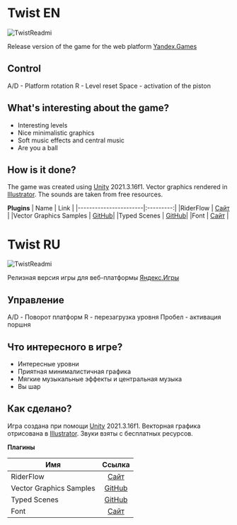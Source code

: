 # Twist EN
![TwistReadmi](https://user-images.githubusercontent.com/62516414/234299342-236d8966-1ef4-413e-9e03-623fa2227700.gif)

Release version of the game for the web platform [Yandex.Games](https://yandex.ru/games/)

## Control
A/D - Platform rotation R - Level reset Space - activation of the piston

## What's interesting about the game?
- Interesting levels
- Nice minimalistic graphics
- Soft music effects and central music
- Are you a ball

 ## How is it done?
The game was created using [Unity](https://unity.com) 2021.3.16f1. Vector graphics rendered in [Illustrator](https://www.adobe.com/ru/products/illustrator.html).
The sounds are taken from free resources.

**Plugins**
| Name | Link |
|-----------------------|:---------:|
|RiderFlow | [Сайт](https://www.jetbrains.com/riderflow/) |
|Vector Graphics Samples | [GitHub](https://github.com/Unity-Technologies/vector-graphics-samples)|
|Typed Scenes | [GitHub](https://github.com/HolyMonkey/unity-typed-scenes)|
|Font | [Сайт](https://www.jetbrains.com/lp/mono/) |






# Twist RU
![TwistReadmi](https://user-images.githubusercontent.com/62516414/234299342-236d8966-1ef4-413e-9e03-623fa2227700.gif)

Релизная версия игры для веб-платформы [Яндекс.Игры](https://yandex.ru/games/) 

## Управление
A/D - Поворот платформ R - перезагрузка уровня Пробел - активация поршня

## Что интересного в игре?
- Интересные уровни
- Приятная минималистичная графика
- Мягкие музыкальные эффекты и центральная музыка
- Вы шар

## Как сделано?
Игра создана при помощи [Unity](https://unity.com/ru) 2021.3.16f1. Векторная графика отрисована в [Illustrator](https://www.adobe.com/ru/products/illustrator.html).
Звуки взяты с бесплатных ресурсов.

**Плагины**

| Имя | Ссылка |
|-----------------------|:---------:|
|RiderFlow | [Сайт](https://www.jetbrains.com/riderflow/) |
|Vector Graphics Samples | [GitHub](https://github.com/Unity-Technologies/vector-graphics-samples)|
|Typed Scenes | [GitHub](https://github.com/HolyMonkey/unity-typed-scenes)|
|Font | [Сайт](https://www.jetbrains.com/lp/mono/) |




